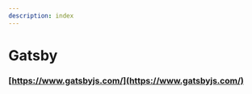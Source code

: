```yaml
---
description: index
---
```


# Gatsby

### [https://www.gatsbyjs.com/](https://www.gatsbyjs.com/) <a id="how-to-use-gatsby-cli"></a>

### <a id="how-to-use-gatsby-cli"></a>
